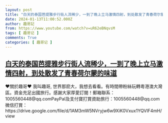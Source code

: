 ```yaml
---
layout: post
title: "白天的泰国芭提雅步行街人流稀少，一到了晚上立马激情四射，到处散发了青春荷尔蒙的味道"
date: 2024-01-13T11:00:52.000Z
author: 趣哥記
from: https://www.youtube.com/watch?v=uR62eBNqvsM
tags: [ 趣哥记 ]
comments: True
categories: [ 趣哥记 ]
---
```

<!--1705143652000-->
[白天的泰国芭提雅步行街人流稀少，一到了晚上立马激情四射，到处散发了青春荷尔蒙的味道](https://www.youtube.com/watch?v=uR62eBNqvsM)
------

<div>
♥關於趣哥♥ 我叫趣哥, 世界那麽大，我想去看看。有時間帶粉絲玩轉粵港澳大灣區。資金充足出國旅行。感謝大家厚愛訂閱！郵箱聯系：1005560448@qq.comPayPaI及支付寶打賞資助旅行：1005560448@qq.com微信打賞：https://drive.google.com/file/d/1AM3mW5NVryjw6w9XiK0Vxux1YQVlF4mH/view
</div>
